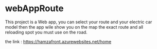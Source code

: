 # webAppRoute

This project is a Web app, you can select your route and your electric car model then 
the app wile show you on the map the exact route and all reloading spot you must use on the road.

the link : https://hamzafront.azurewebsites.net/home
